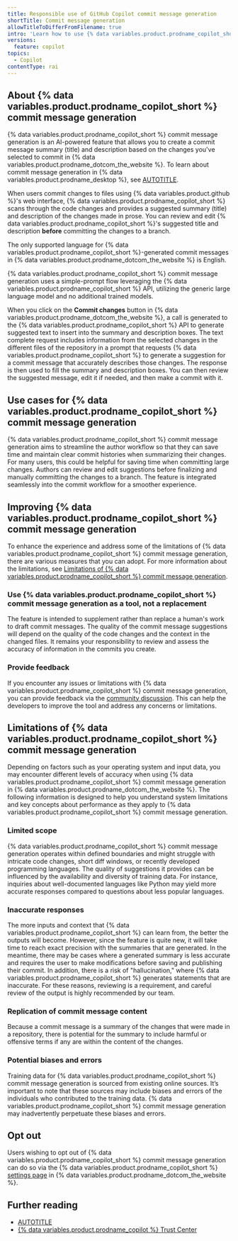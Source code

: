 ```yaml
---
title: Responsible use of GitHub Copilot commit message generation
shortTitle: Commit message generation
allowTitleToDifferFromFilename: true
intro: 'Learn how to use {% data variables.product.prodname_copilot_short %} commit message generation responsibly by understanding its purposes, capabilities, and limitations.'
versions:
  feature: copilot
topics:
  - Copilot
contentType: rai
---
```


## About {% data variables.product.prodname_copilot_short %} commit message generation

{% data variables.product.prodname_copilot_short %} commit message generation is an AI-powered feature that allows you to create a commit message summary (title) and description based on the changes you've selected to commit in {% data variables.product.prodname_dotcom_the_website %}. To learn about commit message generation in {% data variables.product.prodname_desktop %}, see [AUTOTITLE](/copilot/responsible-use/copilot-in-github-desktop).

When users commit changes to files using {% data variables.product.github %}'s web interface, {% data variables.product.prodname_copilot_short %} scans through the code changes and provides a suggested summary (title) and description of the changes made in prose. You can review and edit {% data variables.product.prodname_copilot_short %}'s suggested title and description **before** committing the changes to a branch.

The only supported language for {% data variables.product.prodname_copilot_short %}-generated commit messages in {% data variables.product.prodname_dotcom_the_website %} is English.

{% data variables.product.prodname_copilot_short %} commit message generation uses a simple-prompt flow leveraging the {% data variables.product.prodname_copilot_short %} API, utilizing the generic large language model and no additional trained models.

When you click on the **Commit changes** button in {% data variables.product.prodname_dotcom_the_website %}, a call is generated to the {% data variables.product.prodname_copilot_short %} API to generate suggested text to insert into the summary and description boxes. The text complete request includes information from the selected changes in the different files of the repository in a prompt that requests {% data variables.product.prodname_copilot_short %} to generate a suggestion for a commit message that accurately describes those changes. The response is then used to fill the summary and description boxes. You can then review the suggested message, edit it if needed, and then make a commit with it.

## Use cases for {% data variables.product.prodname_copilot_short %} commit message generation

{% data variables.product.prodname_copilot_short %} commit message generation aims to streamline the author workflow so that they can save time and maintain clear commit histories when summarizing their changes. For many users, this could be helpful for saving time when committing large changes.  Authors can review and edit suggestions before finalizing and manually committing the changes to a branch. The feature is integrated seamlessly into the commit workflow for a smoother experience.

## Improving {% data variables.product.prodname_copilot_short %} commit message generation

To enhance the experience and address some of the limitations of {% data variables.product.prodname_copilot_short %} commit message generation, there are various measures that you can adopt. For more information about the limitations, see [Limitations of {% data variables.product.prodname_copilot_short %} commit message generation](#limitations-of-copilot-commit-message-generation).

### Use {% data variables.product.prodname_copilot_short %} commit message generation as a tool, not a replacement

The feature is intended to supplement rather than replace a human's work to draft commit messages. The quality of the commit message suggestions will depend on the quality of the code changes and the context in the changed files. It remains your responsibility to review and assess the accuracy of information in the commits you create.

### Provide feedback

If you encounter any issues or limitations with {% data variables.product.prodname_copilot_short %} commit message generation, you can provide feedback via the [community discussion](https://github.com/orgs/community/discussions/categories/copilot-news-and-announcements). This can help the developers to improve the tool and address any concerns or limitations.

## Limitations of {% data variables.product.prodname_copilot_short %} commit message generation

Depending on factors such as your operating system and input data, you may encounter different levels of accuracy when using {% data variables.product.prodname_copilot_short %} commit message generation in {% data variables.product.prodname_dotcom_the_website %}. The following information is designed to help you understand system limitations and key concepts about performance as they apply to {% data variables.product.prodname_copilot_short %} commit message generation.

### Limited scope

{% data variables.product.prodname_copilot_short %} commit message generation operates within defined boundaries and might struggle with intricate code changes, short diff windows, or recently developed programming languages. The quality of suggestions it provides can be influenced by the availability and diversity of training data. For instance, inquiries about well-documented languages like Python may yield more accurate responses compared to questions about less popular languages.

### Inaccurate responses

The more inputs and context that {% data variables.product.prodname_copilot_short %} can learn from, the better the outputs will become. However, since the feature is quite new, it will take time to reach exact precision with the summaries that are generated. In the meantime, there may be cases where a generated summary is less accurate and requires the user to make modifications before saving and publishing their commit. In addition, there is a risk of "hallucination," where {% data variables.product.prodname_copilot_short %} generates statements that are inaccurate. For these reasons, reviewing is a requirement, and careful review of the output is highly recommended by our team.

### Replication of commit message content

Because a commit message is a summary of the changes that were made in a repository, there is potential for the summary to include harmful or offensive terms if any are within the content of the changes.

### Potential biases and errors

Training data for {% data variables.product.prodname_copilot_short %} commit message generation is sourced from existing online sources. It’s important to note that these sources may include biases and errors of the individuals who contributed to the training data. {% data variables.product.prodname_copilot_short %} commit message generation may inadvertently perpetuate these biases and errors.

## Opt out

Users wishing to opt out of {% data variables.product.prodname_copilot_short %} commit message generation can do so via the {% data variables.product.prodname_copilot_short %} [settings page](https://github.com/settings/copilot/features) in {% data variables.product.prodname_dotcom_the_website %}.

## Further reading

* [AUTOTITLE](/free-pro-team@latest/site-policy/github-terms/github-terms-for-additional-products-and-features#github-copilot)
* [{% data variables.product.prodname_copilot %} Trust Center](https://copilot.github.trust.page/)
